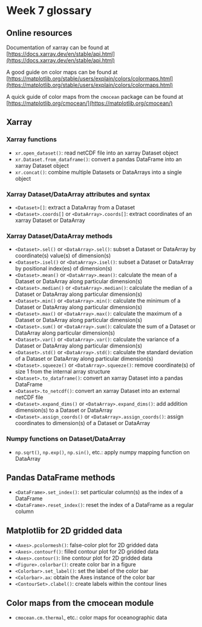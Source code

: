 # Week 7 glossary

## Online resources

Documentation of xarray can be found at [https://docs.xarray.dev/en/stable/api.html](https://docs.xarray.dev/en/stable/api.html)

A good guide on color maps can be found at [https://matplotlib.org/stable/users/explain/colors/colormaps.html](https://matplotlib.org/stable/users/explain/colors/colormaps.html)

A quick guide of color maps from the `cmocean` package can be found at [https://matplotlib.org/cmocean/](https://matplotlib.org/cmocean/)

## Xarray

### Xarray functions

+ `xr.open_dataset()`: read netCDF file into an xarray Dataset object
+ `xr.Dataset.from_dataframe()`: convert a pandas DataFrame into an xarray Dataset object
+ `xr.concat()`: combine multiple Datasets or DataArrays into a single object

### Xarray Dataset/DataArray attributes and syntax

+ `<Dataset>[]`: extract a DataArray from a Dataset
+ `<Dataset>.coords[]` or `<DataArray>.coords[]`: extract coordinates of an xarray Dataset or DataArray

### Xarray Dataset/DataArray methods

+ `<Dataset>.sel()` or `<DataArray>.sel()`: subset a Dataset or DataArray by coordinate(s) value(s) of dimension(s)
+ `<Dataset>.isel()` or `<DataArray>.isel()`: subset a Dataset or DataArray by positional index(es) of dimension(s)
+ `<Dataset>.mean()` or `<DataArray>.mean()`: calculate the mean of a Dataset or DataArray along particular dimension(s)
+ `<Dataset>.median()` or `<DataArray>.median()`: calculate the median of a Dataset or DataArray along particular dimension(s)
+ `<Dataset>.min()` or `<DataArray>.min()`: calculate the minimum of a Dataset or DataArray along particular dimension(s)
+ `<Dataset>.max()` or `<DataArray>.max()`: calculate the maximum of a Dataset or DataArray along particular dimension(s)
+ `<Dataset>.sum()` or `<DataArray>.sum()`: calculate the sum of a Dataset or DataArray along particular dimension(s)
+ `<Dataset>.var()` or `<DataArray>.var()`: calculate the variance of a Dataset or DataArray along particular dimension(s)
+ `<Dataset>.std()` or `<DataArray>.std()`: calculate the standard deviation of a Dataset or DataArray along particular dimension(s)
+ `<Dataset>.squeeze()` or `<DataArray>.squeeze()`: remove coordinate(s) of size 1 from the internal array structure
+ `<Dataset>.to_dataframe()`: convert an xarray Dataset into a pandas DataFrame
+ `<Dataset>.to_netcdf()`: convert an xarray Dataset into an external netCDF file
+ `<Dataset>.expand_dims()` or `<DataArray>.expand_dims()`: add addition dimension(s) to a Dataset or DataArray
+ `<Dataset>.assign_coords()` or `<DataArray>.assign_coords()`: assign coordinates to dimension(s) of a Dataset or DataArray

### Numpy functions on Dataset/DataArray

+ `np.sqrt()`, `np.exp()`, `np.sin()`, etc.: apply numpy mapping function on DataArray

## Pandas DataFrame methods

+ `<DataFrame>.set_index()`: set particular column(s) as the index of a DataFrame
+ `<DataFrame>.reset_index()`: reset the index of a DataFrame as a regular column

## Matplotlib for 2D gridded data

+ `<Axes>.pcolormesh()`: false-color plot for 2D gridded data
+ `<Axes>.contourf()`: filled contour plot for 2D gridded data
+ `<Axes>.contour()`: line contour plot for 2D gridded data
+ `<Figure>.colorbar()`: create color bar in a figure
+ `<Colorbar>.set_label()`: set the label of the color bar
+ `<Colorbar>.ax`: obtain the Axes instance of the color bar
+ `<ContourSet>.clabel()`: create labels within the contour lines

## Color maps from the cmocean module

+ `cmocean.cm.thermal`, etc.: color maps for oceanographic data
